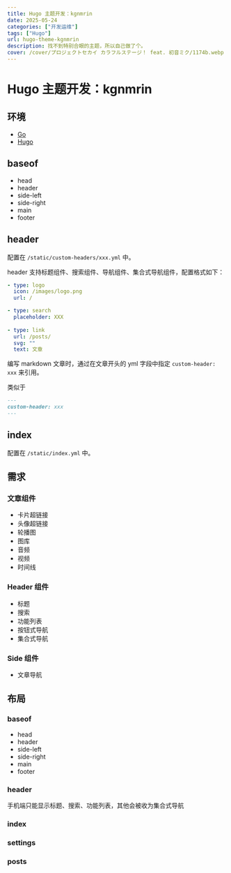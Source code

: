 ```yaml
---
title: Hugo 主题开发：kgnmrin
date: 2025-05-24
categories: ["开发运维"]
tags: ["Hugo"]
url: hugo-theme-kgnmrin
description: 找不到特别合眼的主题，所以自己做了个。
cover: /cover/プロジェクトセカイ カラフルステージ！ feat. 初音ミク/1174b.webp
---
```


# Hugo 主题开发：kgnmrin

## 环境

- [Go](https://go.dev/)
- [Hugo](https://github.com/gohugoio/hugo)

## baseof

- head
- header
- side-left
- side-right
- main
- footer

## header

配置在 `/static/custom-headers/xxx.yml` 中。

header 支持标题组件、搜索组件、导航组件、集合式导航组件，配置格式如下：

```yaml
- type: logo
  icon: /images/logo.png
  url: /

- type: search
  placeholder: XXX
  
- type: link
  url: /posts/
  svg: ""
  text: 文章
```

编写 markdown 文章时，通过在文章开头的 yml 字段中指定 `custom-header: xxx` 来引用。

类似于

```markdown
---
custom-header: xxx
---
```

## index

配置在 `/static/index.yml` 中。

## 需求

### 文章组件

- 卡片超链接
- 头像超链接
- 轮播图
- 图库
- 音频
- 视频
- 时间线

### Header 组件

- 标题
- 搜索
- 功能列表
- 按钮式导航
- 集合式导航

### Side 组件

- 文章导航

## 布局

### baseof

- head
- header
- side-left
- side-right
- main
- footer

### header

手机端只能显示标题、搜索、功能列表，其他会被收为集合式导航

### index

### settings

### posts
